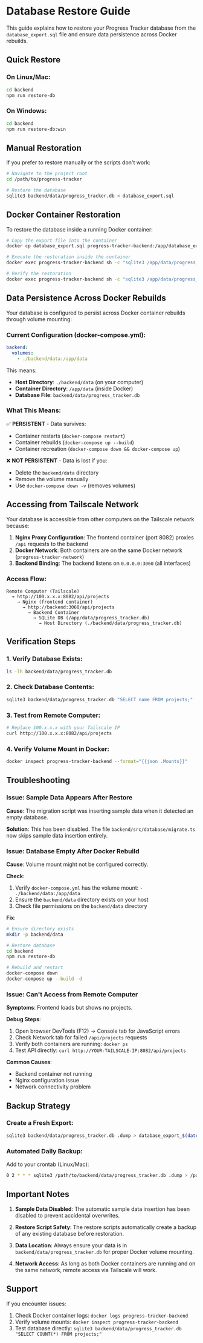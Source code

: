 # Database Restore Guide

This guide explains how to restore your Progress Tracker database from the `database_export.sql` file and ensure data persistence across Docker rebuilds.

## Quick Restore

### On Linux/Mac:
```bash
cd backend
npm run restore-db
```

### On Windows:
```bash
cd backend
npm run restore-db:win
```

## Manual Restoration

If you prefer to restore manually or the scripts don't work:

```bash
# Navigate to the project root
cd /path/to/progress-tracker

# Restore the database
sqlite3 backend/data/progress_tracker.db < database_export.sql
```

## Docker Container Restoration

To restore the database inside a running Docker container:

```bash
# Copy the export file into the container
docker cp database_export.sql progress-tracker-backend:/app/database_export.sql

# Execute the restoration inside the container
docker exec progress-tracker-backend sh -c "sqlite3 /app/data/progress_tracker.db < /app/database_export.sql"

# Verify the restoration
docker exec progress-tracker-backend sh -c "sqlite3 /app/data/progress_tracker.db 'SELECT COUNT(*) FROM projects; SELECT COUNT(*) FROM notes;'"
```

## Data Persistence Across Docker Rebuilds

Your database is configured to persist across Docker container rebuilds through volume mounting:

### Current Configuration (docker-compose.yml):
```yaml
backend:
  volumes:
    - ./backend/data:/app/data
```

This means:
- **Host Directory**: `./backend/data` (on your computer)
- **Container Directory**: `/app/data` (inside Docker)
- **Database File**: `backend/data/progress_tracker.db`

### What This Means:

✅ **PERSISTENT** - Data survives:
- Container restarts (`docker-compose restart`)
- Container rebuilds (`docker-compose up --build`)
- Container recreation (`docker-compose down && docker-compose up`)

❌ **NOT PERSISTENT** - Data is lost if you:
- Delete the `backend/data` directory
- Remove the volume manually
- Use `docker-compose down -v` (removes volumes)

## Accessing from Tailscale Network

Your database is accessible from other computers on the Tailscale network because:

1. **Nginx Proxy Configuration**: The frontend container (port 8082) proxies `/api` requests to the backend
2. **Docker Network**: Both containers are on the same Docker network (`progress-tracker-network`)
3. **Backend Binding**: The backend listens on `0.0.0.0:3060` (all interfaces)

### Access Flow:
```
Remote Computer (Tailscale) 
  → http://100.x.x.x:8082/api/projects
    → Nginx (frontend container)
      → http://backend:3060/api/projects
        → Backend Container
          → SQLite DB (/app/data/progress_tracker.db)
            → Host Directory (./backend/data/progress_tracker.db)
```

## Verification Steps

### 1. Verify Database Exists:
```bash
ls -lh backend/data/progress_tracker.db
```

### 2. Check Database Contents:
```bash
sqlite3 backend/data/progress_tracker.db "SELECT name FROM projects;"
```

### 3. Test from Remote Computer:
```bash
# Replace 100.x.x.x with your Tailscale IP
curl http://100.x.x.x:8082/api/projects
```

### 4. Verify Volume Mount in Docker:
```bash
docker inspect progress-tracker-backend --format="{{json .Mounts}}"
```

## Troubleshooting

### Issue: Sample Data Appears After Restore

**Cause**: The migration script was inserting sample data when it detected an empty database.

**Solution**: This has been disabled. The file `backend/src/database/migrate.ts` now skips sample data insertion entirely.

### Issue: Database Empty After Docker Rebuild

**Cause**: Volume mount might not be configured correctly.

**Check**:
1. Verify `docker-compose.yml` has the volume mount: `- ./backend/data:/app/data`
2. Ensure the `backend/data` directory exists on your host
3. Check file permissions on the `backend/data` directory

**Fix**:
```bash
# Ensure directory exists
mkdir -p backend/data

# Restore database
cd backend
npm run restore-db

# Rebuild and restart
docker-compose down
docker-compose up --build -d
```

### Issue: Can't Access from Remote Computer

**Symptoms**: Frontend loads but shows no projects.

**Debug Steps**:
1. Open browser DevTools (F12) → Console tab for JavaScript errors
2. Check Network tab for failed `/api/projects` requests
3. Verify both containers are running: `docker ps`
4. Test API directly: `curl http://YOUR-TAILSCALE-IP:8082/api/projects`

**Common Causes**:
- Backend container not running
- Nginx configuration issue
- Network connectivity problem

## Backup Strategy

### Create a Fresh Export:
```bash
sqlite3 backend/data/progress_tracker.db .dump > database_export_$(date +%Y%m%d).sql
```

### Automated Daily Backup:
Add to your crontab (Linux/Mac):
```bash
0 2 * * * sqlite3 /path/to/backend/data/progress_tracker.db .dump > /path/to/backups/db_$(date +\%Y\%m\%d).sql
```

## Important Notes

1. **Sample Data Disabled**: The automatic sample data insertion has been disabled to prevent accidental overwrites.

2. **Restore Script Safety**: The restore scripts automatically create a backup of any existing database before restoration.

3. **Data Location**: Always ensure your data is in `backend/data/progress_tracker.db` for proper Docker volume mounting.

4. **Network Access**: As long as both Docker containers are running and on the same network, remote access via Tailscale will work.

## Support

If you encounter issues:
1. Check Docker container logs: `docker logs progress-tracker-backend`
2. Verify volume mounts: `docker inspect progress-tracker-backend`
3. Test database directly: `sqlite3 backend/data/progress_tracker.db "SELECT COUNT(*) FROM projects;"`